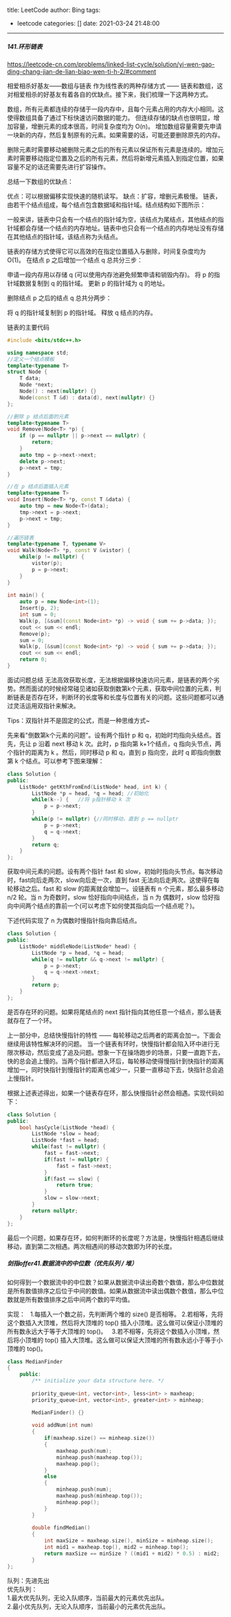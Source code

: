 title: LeetCode
author: Bing
tags:

  - leetcode
categories: []
date: 2021-03-24 21:48:00
---
##### 141.环形链表
https://leetcode-cn.com/problems/linked-list-cycle/solution/yi-wen-gao-ding-chang-jian-de-lian-biao-wen-ti-h-2/#comment  

相爱相杀好基友——数组与链表
作为线性表的两种存储方式 —— 链表和数组，这对相爱相杀的好基友有着各自的优缺点。接下来，我们梳理一下这两种方式。

数组，所有元素都连续的存储于一段内存中，且每个元素占用的内存大小相同。这使得数组具备了通过下标快速访问数据的能力。
但连续存储的缺点也很明显，增加容量，增删元素的成本很高，时间复杂度均为 O(n)。
增加数组容量需要先申请一块新的内存，然后复制原有的元素。如果需要的话，可能还要删除原先的内存。

删除元素时需要移动被删除元素之后的所有元素以保证所有元素是连续的。增加元素时需要移动指定位置及之后的所有元素，然后将新增元素插入到指定位置，如果容量不足的话还需要先进行扩容操作。


总结一下数组的优缺点：

优点：可以根据偏移实现快速的随机读写。
缺点：扩容，增删元素极慢。
链表，由若干个结点组成，每个结点包含数据域和指针域。结点结构如下图所示：

一般来讲，链表中只会有一个结点的指针域为空，该结点为尾结点，其他结点的指针域都会存储一个结点的内存地址。链表中也只会有一个结点的内存地址没有存储在其他结点的指针域，该结点称为头结点。

链表的存储方式使得它可以高效的在指定位置插入与删除，时间复杂度均为 O(1)。
在结点 p 之后增加一个结点 q 总共分三步：

申请一段内存用以存储 q (可以使用内存池避免频繁申请和销毁内存)。
将 p 的指针域数据复制到 q 的指针域。
更新 p 的指针域为 q 的地址。

删除结点 p 之后的结点 q 总共分两步：

将 q 的指针域复制到 p 的指针域。
释放 q 结点的内存。

链表的主要代码
```c++
#include <bits/stdc++.h>

using namespace std;
//定义一个结点模板
template<typename T>
struct Node {
	T data;
	Node *next;
	Node() : next(nullptr) {}
	Node(const T &d) : data(d), next(nullptr) {}
};

//删除 p 结点后面的元素
template<typename T>
void Remove(Node<T> *p) {
	if (p == nullptr || p->next == nullptr) {
		return;
	}
	auto tmp = p->next->next;
	delete p->next;
	p->next = tmp;
}

//在 p 结点后面插入元素
template<typename T>
void Insert(Node<T> *p, const T &data) {
	auto tmp = new Node<T>(data);
	tmp->next = p->next;
	p->next = tmp;
}

//遍历链表
template<typename T, typename V>
void Walk(Node<T> *p, const V &vistor) {
	while(p != nullptr) {
		vistor(p);
		p = p->next;
	}
}
  
int main() {
	auto p = new Node<int>(1);
	Insert(p, 2);
	int sum = 0;
	Walk(p, [&sum](const Node<int> *p) -> void { sum += p->data; });
	cout << sum << endl;
	Remove(p);
	sum = 0;
	Walk(p, [&sum](const Node<int> *p) -> void { sum += p->data; });
	cout << sum << endl;
	return 0;
}
```
面试问题总结
无法高效获取长度，无法根据偏移快速访问元素，是链表的两个劣势。然而面试的时候经常碰见诸如获取倒数第k个元素，获取中间位置的元素，判断链表是否存在环，判断环的长度等和长度与位置有关的问题。这些问题都可以通过灵活运用双指针来解决。

Tips：双指针并不是固定的公式，而是一种思维方式~

先来看"倒数第k个元素的问题"。设有两个指针 p 和 q，初始时均指向头结点。首先，先让 p 沿着 next 移动 k 次。此时，p 指向第 k+1个结点，q 指向头节点，两个指针的距离为 k 。然后，同时移动 p 和 q，直到 p 指向空，此时 q 即指向倒数第 k 个结点。可以参考下图来理解：
```c++
class Solution {
public:
    ListNode* getKthFromEnd(ListNode* head, int k) {
        ListNode *p = head, *q = head; //初始化
        while(k--) {   //将 p指针移动 k 次
            p = p->next;
        }
        while(p != nullptr) {//同时移动，直到 p == nullptr
            p = p->next;
            q = q->next;
        }
        return q;
    }
};
```
获取中间元素的问题。设有两个指针 fast 和 slow，初始时指向头节点。每次移动时，fast向后走两次，slow向后走一次，直到 fast 无法向后走两次。这使得在每轮移动之后。fast 和 slow 的距离就会增加一。设链表有 n 个元素，那么最多移动 n/2 轮。当 n 为奇数时，slow 恰好指向中间结点，当 n 为 偶数时，slow 恰好指向中间两个结点的靠前一个(可以考虑下如何使其指向后一个结点呢？)。

下述代码实现了 n 为偶数时慢指针指向靠后结点。

```c++
class Solution {
public:
    ListNode* middleNode(ListNode* head) {
        ListNode *p = head, *q = head;
        while(q != nullptr && q->next != nullptr) {
            p = p->next;
            q = q->next->next;
        }
        return p;
    } 
};
```
是否存在环的问题。如果将尾结点的 next 指针指向其他任意一个结点，那么链表就存在了一个环。

上一部分中，总结快慢指针的特性 —— 每轮移动之后两者的距离会加一。下面会继续用该特性解决环的问题。
当一个链表有环时，快慢指针都会陷入环中进行无限次移动，然后变成了追及问题。想象一下在操场跑步的场景，只要一直跑下去，快的总会追上慢的。当两个指针都进入环后，每轮移动使得慢指针到快指针的距离增加一，同时快指针到慢指针的距离也减少一，只要一直移动下去，快指针总会追上慢指针。

根据上述表述得出，如果一个链表存在环，那么快慢指针必然会相遇。实现代码如下：

```c++
class Solution {
public:
    bool hasCycle(ListNode *head) {
        ListNode *slow = head;
        ListNode *fast = head;
        while(fast != nullptr) {
            fast = fast->next;
            if(fast != nullptr) {
                fast = fast->next;
            }
            if(fast == slow) {
                return true;
            }
            slow = slow->next;
        }
        return nullptr;
    }
};
```
最后一个问题，如果存在环，如何判断环的长度呢？方法是，快慢指针相遇后继续移动，直到第二次相遇。两次相遇间的移动次数即为环的长度。



##### 剑指offer41.数据流中的中位数（优先队列 / 堆）
如何得到一个数据流中的中位数？如果从数据流中读出奇数个数值，那么中位数就是所有数值排序之后位于中间的数值。如果从数据流中读出偶数个数值，那么中位数就是所有数值排序之后中间两个数的平均值。  

实现：  
1.每插入一个数之前，先判断两个堆的 size() 是否相等。
2.若相等，先将这个数插入大顶堆，然后将大顶堆的 top() 插入小顶堆。这么做可以保证小顶堆的所有数永远大于等于大顶堆的 top()。  
3.若不相等，先将这个数插入小顶堆，然后将小顶堆的 top() 插入大顶堆。这么做可以保证大顶堆的所有数永远小于等于小顶堆的 top()。  
```c++
class MedianFinder 
{
    public:
        /** initialize your data structure here. */
        
        priority_queue<int, vector<int>, less<int> > maxheap;
        priority_queue<int, vector<int>, greater<int> > minheap;

        MedianFinder() {}
        
        void addNum(int num) 
        {
            if(maxheap.size() == minheap.size()) 
            {
                maxheap.push(num);
                minheap.push(maxheap.top());
                maxheap.pop();
            }
            else 
            {
                minheap.push(num);
                maxheap.push(minheap.top());
                minheap.pop();
            }
        }
        
        double findMedian() 
        {
            int maxSize = maxheap.size(), minSize = minheap.size();
            int mid1 = maxheap.top(), mid2 = minheap.top();
            return maxSize == minSize ? ((mid1 + mid2) * 0.5) : mid2;
        }
};
```
队列：先进先出  
优先队列：  
1.最大优先队列，无论入队顺序，当前最大的元素优先出队。  
2.最小优先队列，无论入队顺序，当前最小的元素优先出队。  